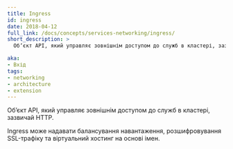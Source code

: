 ```yaml
---
title: Ingress
id: ingress
date: 2018-04-12
full_link: /docs/concepts/services-networking/ingress/
short_description: >
  Обʼєкт API, який управляє зовнішнім доступом до служб в кластері, зазвичай HTTP.

aka:
- Вхід 
tags:
- networking
- architecture
- extension
---
```


Обʼєкт API, який управляє зовнішнім доступом до служб в кластері, зазвичай HTTP.

<!--more--> 

Ingress може надавати балансування навантаження, розшифровування SSL-трафіку та віртуальний хостинг на основі імен.
